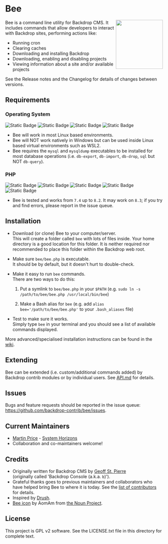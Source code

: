 # Bee

<img src="https://raw.githubusercontent.com/backdrop-contrib/bee/1.x-1.x/images/bee.png" align="right" width="150" height="157">

Bee is a command line utility for Backdrop CMS. It includes commands that allow
developers to interact with Backdrop sites, performing actions like:

- Running cron
- Clearing caches
- Downloading and installing Backdrop
- Downloading, enabling and disabling projects
- Viewing information about a site and/or available projects

See the Release notes and the Changelog for details of changes between
versions.

## Requirements
### Operating System

![Static Badge](https://img.shields.io/badge/os%20compatibility-555555?style=flat-square)
![Static Badge](https://img.shields.io/badge/linux-blue?logo=linux&logoColor=white&style=flat-square)
![Static Badge](https://img.shields.io/badge/macOS-blue?logo=apple&logoColor=white&style=flat-square)
![Static Badge](https://img.shields.io/badge/WSL2-blue?logo=linux&logoColor=white&style=flat-square)

- Bee will work in most Linux based environments.
- Bee will NOT work natively in Windows but can be used inside Linux based
virtual environments such as WSL2.
- Bee requires the `mysql` and `mysqldump` executables to be installed for most
database operations (i.e. `db-export`, `db-import`, `db-drop`, `sql` but NOT
`db-query`).

### PHP
![Static Badge](https://img.shields.io/badge/php%20compatibility-555555?logo=php&logoColor=white&style=flat-square)
![Static Badge](https://img.shields.io/badge/8.2-blue?style=flat-square)
![Static Badge](https://img.shields.io/badge/8.1-blue?style=flat-square)
![Static Badge](https://img.shields.io/badge/8.0-blue?style=flat-square)
![Static Badge](https://img.shields.io/badge/7.4-blue?style=flat-square)

- Bee is tested and works from `7.4` up to `8.2`. It may work on `8.3`; if you
try and find errors, please report in the issue queue.

## Installation

- Download (or clone) Bee to your computer/server.  
  This will create a folder called `bee` with lots of files inside. Your home
  directory is a good location for this folder. It is neither required nor
  recommended to place this folder within the Backdrop web root.

- Make sure `bee/bee.php` is executable.  
  It should be by default, but it doesn't hurt to double-check.

- Make it easy to run `bee` commands.  
  There are two ways to do this:

  1. Put a symlink to `bee/bee.php` in your `$PATH` (e.g.
     `sudo ln -s /path/to/bee/bee.php /usr/local/bin/bee`)

  2. Make a Bash alias for `bee` (e.g. add `alias bee='/path/to/bee/bee.php'` to
     your `.bash_aliases` file)

- Test to make sure it works.  
  Simply type `bee` in your terminal and you should see a list of available
  commands displayed.

More advanced/specialised installation instructions can be found in the
[wiki](https://github.com/backdrop-contrib/bee/wiki).

## Extending

Bee can be extended (i.e. custom/additional commands added) by Backdrop contrib
modules or by individual users. See
[API.md](https://github.com/backdrop-contrib/bee/blob/1.x-1.x/API.md) for
details. 

## Issues

Bugs and feature requests should be reported in the issue queue:
https://github.com/backdrop-contrib/bee/issues.

## Current Maintainers

- [Martin Price](https://github.com/yorkshire-pudding) - [System Horizons](https://www.systemhorizons.co.uk)
- Collaboration and co-maintainers welcome!

## Credits

- Originally written for Backdrop CMS by
  [Geoff St. Pierre](https://github.com/serundeputy)  
  (originally called 'Backdrop Console (a.k.a. `b`)').
- Grateful thanks goes to previous maintainers and collaborators who have
helped bring Bee to where it is today. See the 
[list of contributors](https://github.com/backdrop-contrib/bee/graphs/contributors)
for details.
- Inspired by [Drush](https://github.com/drush-ops/drush).
- [Bee icon](https://thenounproject.com/aomam/collection/bee-emoticons-line/?i=2257433)
  by AomAm from [the Noun Project](http://thenounproject.com).

## License

This project is GPL v2 software.
See the LICENSE.txt file in this directory for complete text.
